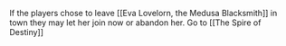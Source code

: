 If the players chose to leave [[Eva Lovelorn, the Medusa Blacksmith]] in town they may let her join now or abandon her.
Go to [[The Spire of Destiny]]